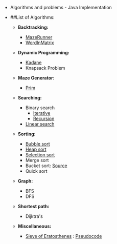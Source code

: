 * Algorithms and problems - Java Implementation
* ##List of Algorithms:
	
	* **Backtracking:**
		* [MazeRunner](https://github.com/pratham87/Algorithms/blob/master/src/main/java/backtracking/MazeRunner.java)
		* [WordInMatrix](https://github.com/pratham87/Algorithms/blob/master/src/main/java/backtracking/WordInMatrix.java)
		
	* **Dynamic Programming:**
		* [Kadane](https://github.com/pratham87/Algorithms/blob/master/src/main/java/dynamicProgramming/Kadane.java)
		* Knapsack Problem
		
	* **Maze Generator:**
		* [Prim](https://github.com/pratham87/Algorithms/blob/master/src/main/java/mazeGenerator/Prim.java)
		
	* **Searching:**
		* Binary search
			* [Iterative](https://github.com/pratham87/Algorithms/blob/master/src/main/java/searching/BinarySearchUsingIterations.java)
			* [Recursion](https://github.com/pratham87/Algorithms/blob/master/src/main/java/searching/BinarySearchUsingRecursion.java)
		* [Linear search](https://github.com/pratham87/Algorithms/blob/master/src/main/java/searching/LinearSearch.java)
	
	* **Sorting:**
		* [Bubble sort](https://github.com/pratham87/Algorithms/blob/master/src/main/java/sorting/BubbleSort.java)
		* [Heap sort](https://github.com/pratham87/Algorithms/blob/master/src/main/java/sorting/HeapSort.java)
		* [Selection sort](https://github.com/pratham87/Algorithms/blob/master/src/main/java/sorting/SelectionSort.java)
		* Merge sort
		* Bucket sort: [Source](http://www.growingwiththeweb.com/2015/06/bucket-sort.html#code)
		* Quick sort
		
	* **Graph:**
		* BFS
		* DFS
		
	* **Shortest path:**
		* Dijktra's
		
	* **Miscellaneous:**
		* [Sieve of Eratosthenes](https://github.com/pratham87/Algorithms/blob/master/src/main/java/miscellaneous/SieveOfEratosthenes.java) : [Pseudocode](https://en.wikipedia.org/wiki/Sieve_of_Eratosthenes)
